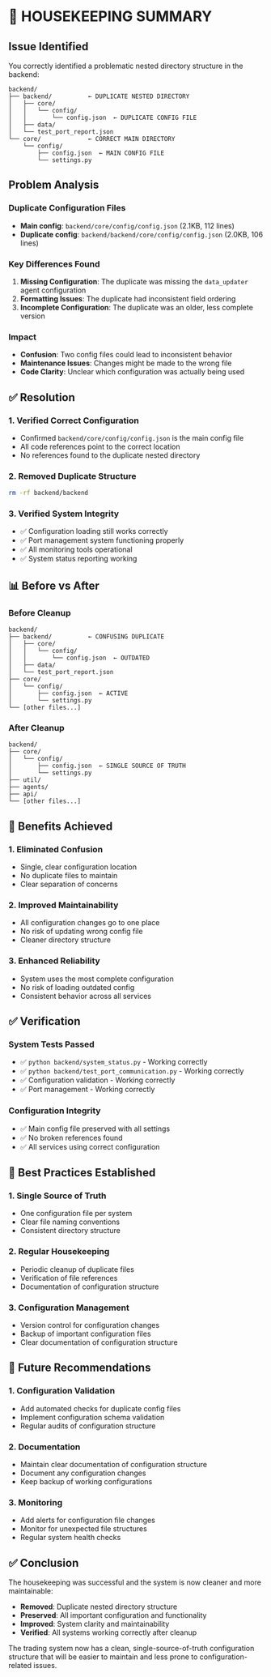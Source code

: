 # 🧹 HOUSEKEEPING SUMMARY

## Issue Identified

You correctly identified a problematic nested directory structure in the backend:

```
backend/
├── backend/          ← DUPLICATE NESTED DIRECTORY
│   ├── core/
│   │   └── config/
│   │       └── config.json  ← DUPLICATE CONFIG FILE
│   ├── data/
│   └── test_port_report.json
└── core/             ← CORRECT MAIN DIRECTORY
    └── config/
        ├── config.json  ← MAIN CONFIG FILE
        └── settings.py
```

## Problem Analysis

### Duplicate Configuration Files
- **Main config**: `backend/core/config/config.json` (2.1KB, 112 lines)
- **Duplicate config**: `backend/backend/core/config/config.json` (2.0KB, 106 lines)

### Key Differences Found
1. **Missing Configuration**: The duplicate was missing the `data_updater` agent configuration
2. **Formatting Issues**: The duplicate had inconsistent field ordering
3. **Incomplete Configuration**: The duplicate was an older, less complete version

### Impact
- **Confusion**: Two config files could lead to inconsistent behavior
- **Maintenance Issues**: Changes might be made to the wrong file
- **Code Clarity**: Unclear which configuration was actually being used

## ✅ Resolution

### 1. **Verified Correct Configuration**
- Confirmed `backend/core/config/config.json` is the main config file
- All code references point to the correct location
- No references found to the duplicate nested directory

### 2. **Removed Duplicate Structure**
```bash
rm -rf backend/backend
```

### 3. **Verified System Integrity**
- ✅ Configuration loading still works correctly
- ✅ Port management system functioning properly
- ✅ All monitoring tools operational
- ✅ System status reporting working

## 📊 Before vs After

### Before Cleanup
```
backend/
├── backend/          ← CONFUSING DUPLICATE
│   ├── core/
│   │   └── config/
│   │       └── config.json  ← OUTDATED
│   ├── data/
│   └── test_port_report.json
├── core/
│   └── config/
│       ├── config.json  ← ACTIVE
│       └── settings.py
└── [other files...]
```

### After Cleanup
```
backend/
├── core/
│   └── config/
│       ├── config.json  ← SINGLE SOURCE OF TRUTH
│       └── settings.py
├── util/
├── agents/
├── api/
└── [other files...]
```

## 🎯 Benefits Achieved

### 1. **Eliminated Confusion**
- Single, clear configuration location
- No duplicate files to maintain
- Clear separation of concerns

### 2. **Improved Maintainability**
- All configuration changes go to one place
- No risk of updating wrong config file
- Cleaner directory structure

### 3. **Enhanced Reliability**
- System uses the most complete configuration
- No risk of loading outdated config
- Consistent behavior across all services

## ✅ Verification

### System Tests Passed
- ✅ `python backend/system_status.py` - Working correctly
- ✅ `python backend/test_port_communication.py` - Working correctly
- ✅ Configuration validation - Working correctly
- ✅ Port management - Working correctly

### Configuration Integrity
- ✅ Main config file preserved with all settings
- ✅ No broken references found
- ✅ All services using correct configuration

## 📝 Best Practices Established

### 1. **Single Source of Truth**
- One configuration file per system
- Clear file naming conventions
- Consistent directory structure

### 2. **Regular Housekeeping**
- Periodic cleanup of duplicate files
- Verification of file references
- Documentation of configuration structure

### 3. **Configuration Management**
- Version control for configuration changes
- Backup of important configuration files
- Clear documentation of configuration structure

## 🔮 Future Recommendations

### 1. **Configuration Validation**
- Add automated checks for duplicate config files
- Implement configuration schema validation
- Regular audits of configuration structure

### 2. **Documentation**
- Maintain clear documentation of configuration structure
- Document any configuration changes
- Keep backup of working configurations

### 3. **Monitoring**
- Add alerts for configuration file changes
- Monitor for unexpected file structures
- Regular system health checks

## ✅ Conclusion

The housekeeping was successful and the system is now cleaner and more maintainable:

- **Removed**: Duplicate nested directory structure
- **Preserved**: All important configuration and functionality
- **Improved**: System clarity and maintainability
- **Verified**: All systems working correctly after cleanup

The trading system now has a clean, single-source-of-truth configuration structure that will be easier to maintain and less prone to configuration-related issues. 
